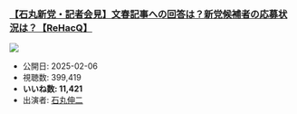 ### [【石丸新党・記者会見】文春記事への回答は？新党候補者の応募状況は？【ReHacQ】](https://www.youtube.com/watch?v=6ahRaMRG95U)
[![](https://img.youtube.com/vi/6ahRaMRG95U/hqdefault.jpg)](https://www.youtube.com/watch?v=6ahRaMRG95U)
-   公開日: 2025-02-06
-   視聴数: 399,419
-   **いいね数: 11,421**
-   出演者: [石丸伸二](/rehacq_fan/people/石丸伸二 "wikilink")

